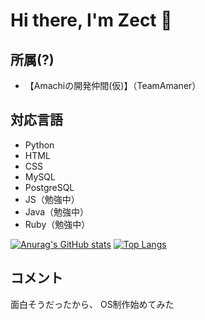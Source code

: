 # Hi there, I'm Zect 👋

## 所属(?)
- 【Amachiの開発仲間(仮)】（TeamAmaner）

## 対応言語
- Python
- HTML
- CSS
- MySQL
- PostgreSQL
- JS（勉強中）
- Java（勉強中）
- Ruby（勉強中）

[![Anurag's GitHub stats](https://github-readme-stats.vercel.app/api?username=sas08&show_icons=true&theme=dark)](https://github.com/anuraghazra/github-readme-stats)
[![Top Langs](https://github-readme-stats.vercel.app/api/top-langs/?username=sas08&theme=dark)](https://github.com/anuraghazra/github-readme-stats)

## コメント
面白そうだったから、
OS制作始めてみた
<!--
**sas08/sas08** is a ✨ _special_ ✨ repository because its `README.md` (this file) appears on your GitHub profile.

Here are some ideas to get you started:

- 🔭 I’m currently working on ...
- 🌱 I’m currently learning ...
- 👯 I’m looking to collaborate on ...
- 🤔 I’m looking for help with ...
- 💬 Ask me about ...
- 📫 How to reach me: ...
- 😄 Pronouns: ...
- ⚡ Fun fact: ...
-->
